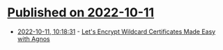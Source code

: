 # [Published on 2022-10-11](index.md)

* [2022-10-11, 10:18:31](https://lobste.rs/s/hqvkid/let_s_encrypt_wildcard_certificates_made) - [Let's Encrypt Wildcard Certificates Made Easy with Agnos](https://ocamlpro.com/blog/2022_10_05_agnos_0.1.0-beta)
